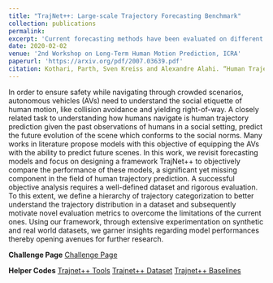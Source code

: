 ```yaml
---
title: "TrajNet++: Large-scale Trajectory Forecasting Benchmark"
collection: publications
permalink: 
excerpt: 'Current forecasting methods have been evaluated on different subsets of the available data without proper indexing of trajectories making it difficult to objectively compare the techniques. Our benchmark provides defined categorization of trajectories as well as a unified extensive evaluation system to test the gathered methods for a fair comparison.'
date: 2020-02-02
venue: '2nd Workshop on Long-Term Human Motion Prediction, ICRA'
paperurl: 'https://arxiv.org/pdf/2007.03639.pdf'
citation: Kothari, Parth, Sven Kreiss and Alexandre Alahi. “Human Trajectory Forecasting in Crowds: A Deep Learning Perspective.” (2020). <i>arxiv preprint arXiv:2007.03639</i>.'
---
```

In order to ensure safety while navigating through crowded scenarios, autonomous vehicles (AVs) need to understand the social etiquette of human motion, like collision avoidance and yielding right-of-way. A closely related task to understanding how humans navigate is human trajectory prediction given the past observations of humans in a social setting, predict the future evolution of the scene which conforms to the social norms. Many works in literature propose models with this objective of equipping the AVs with the ability to predict future scenes. In this work, we revisit forecasting models and focus on designing a framework TrajNet++ to objectively compare the performance of these models, a significant yet missing component in the field of human trajectory prediction. A successful objective analysis requires a well-defined dataset and rigorous evaluation. To this extent, we define a hierarchy of trajectory categorization to better understand the trajectory distribution in a dataset and subsequently motivate novel evaluation metrics to overcome the limitations of the current ones. Using our framework, through extensive experimentation on synthetic and real world datasets, we garner insights regarding model performances thereby opening avenues for further research. 

**Challenge Page**
[Challenge Page](https://www.aicrowd.com/challenges/trajnet-a-trajectory-forecasting-challenge)

**Helper Codes**
[Trajnet++ Tools](https://github.com/vita-epfl/trajnetplusplustools)
[Trajnet++ Dataset](https://github.com/vita-epfl/trajnetplusplusdataset)
[Trajnet++ Baselines](https://github.com/vita-epfl/trajnetplusplusbaselines)
